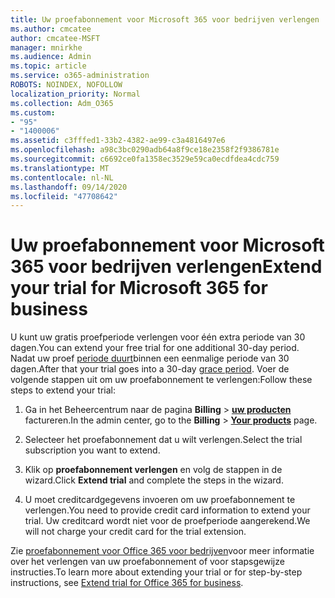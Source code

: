 ```yaml
---
title: Uw proefabonnement voor Microsoft 365 voor bedrijven verlengen
ms.author: cmcatee
author: cmcatee-MSFT
manager: mnirkhe
ms.audience: Admin
ms.topic: article
ms.service: o365-administration
ROBOTS: NOINDEX, NOFOLLOW
localization_priority: Normal
ms.collection: Adm_O365
ms.custom:
- "95"
- "1400006"
ms.assetid: c3fffed1-33b2-4382-ae99-c3a4816497e6
ms.openlocfilehash: a98c3bc0290adb64a8f9ce18e2358f2f9386781e
ms.sourcegitcommit: c6692ce0fa1358ec3529e59ca0ecdfdea4cdc759
ms.translationtype: MT
ms.contentlocale: nl-NL
ms.lasthandoff: 09/14/2020
ms.locfileid: "47708642"
---
```

# <a name="extend-your-trial-for-microsoft-365-for-business"></a><span data-ttu-id="d81bd-102">Uw proefabonnement voor Microsoft 365 voor bedrijven verlengen</span><span class="sxs-lookup"><span data-stu-id="d81bd-102">Extend your trial for Microsoft 365 for business</span></span>

<span data-ttu-id="d81bd-103">U kunt uw gratis proefperiode verlengen voor één extra periode van 30 dagen.</span><span class="sxs-lookup"><span data-stu-id="d81bd-103">You can extend your free trial for one additional 30-day period.</span></span> <span data-ttu-id="d81bd-104">Nadat uw proef [periode duurt](https://docs.microsoft.com/alchemyinsights/grace-period-for-microsoft-365-free-trial)binnen een eenmalige periode van 30 dagen.</span><span class="sxs-lookup"><span data-stu-id="d81bd-104">After that your trial goes into a 30-day [grace period](https://docs.microsoft.com/alchemyinsights/grace-period-for-microsoft-365-free-trial).</span></span> <span data-ttu-id="d81bd-105">Voer de volgende stappen uit om uw proefabonnement te verlengen:</span><span class="sxs-lookup"><span data-stu-id="d81bd-105">Follow these steps to extend your trial:</span></span>
  
1. <span data-ttu-id="d81bd-106">Ga in het Beheercentrum naar de pagina **Billing** \> **[uw producten](https://go.microsoft.com/fwlink/p/?linkid=842054)** factureren.</span><span class="sxs-lookup"><span data-stu-id="d81bd-106">In the admin center, go to the **Billing** \> **[Your products](https://go.microsoft.com/fwlink/p/?linkid=842054)** page.</span></span>

2. <span data-ttu-id="d81bd-107">Selecteer het proefabonnement dat u wilt verlengen.</span><span class="sxs-lookup"><span data-stu-id="d81bd-107">Select the trial subscription you want to extend.</span></span>

3. <span data-ttu-id="d81bd-108">Klik op **proefabonnement verlengen** en volg de stappen in de wizard.</span><span class="sxs-lookup"><span data-stu-id="d81bd-108">Click **Extend trial** and complete the steps in the wizard.</span></span>

4. <span data-ttu-id="d81bd-109">U moet creditcardgegevens invoeren om uw proefabonnement te verlengen.</span><span class="sxs-lookup"><span data-stu-id="d81bd-109">You need to provide credit card information to extend your trial.</span></span> <span data-ttu-id="d81bd-110">Uw creditcard wordt niet voor de proefperiode aangerekend.</span><span class="sxs-lookup"><span data-stu-id="d81bd-110">We will not charge your credit card for the trial extension.</span></span>

<span data-ttu-id="d81bd-111">Zie [proefabonnement voor Office 365 voor bedrijven](https://docs.microsoft.com/microsoft-365/commerce/extend-your-trial)voor meer informatie over het verlengen van uw proefabonnement of voor stapsgewijze instructies.</span><span class="sxs-lookup"><span data-stu-id="d81bd-111">To learn more about extending your trial or for step-by-step instructions, see [Extend trial for Office 365 for business](https://docs.microsoft.com/microsoft-365/commerce/extend-your-trial).</span></span>
